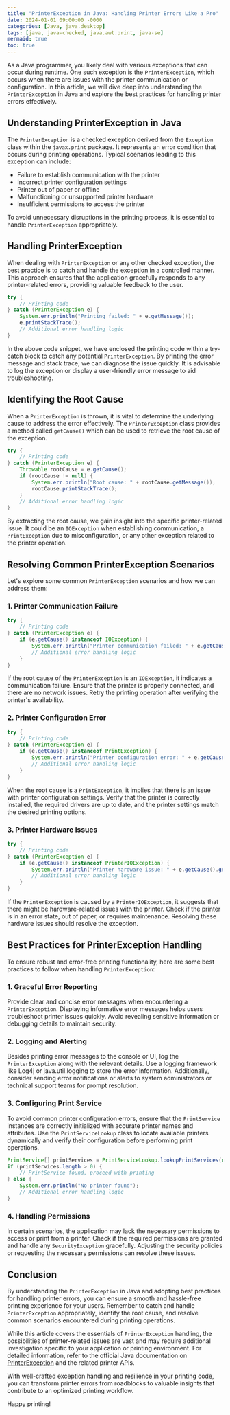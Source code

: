 ```yaml
---
title: "PrinterException in Java: Handling Printer Errors Like a Pro"
date: 2024-01-01 09:00:00 -0000
categories: [Java, java.desktop]
tags: [java, java-checked, java.awt.print, java-se]
mermaid: true
toc: true
---
```



As a Java programmer, you likely deal with various exceptions that can occur during runtime. One such exception is the `PrinterException`, which occurs when there are issues with the printer communication or configuration. In this article, we will dive deep into understanding the `PrinterException` in Java and explore the best practices for handling printer errors effectively.

## Understanding PrinterException in Java

The `PrinterException` is a checked exception derived from the `Exception` class within the `javax.print` package. It represents an error condition that occurs during printing operations. Typical scenarios leading to this exception can include:

- Failure to establish communication with the printer
- Incorrect printer configuration settings
- Printer out of paper or offline
- Malfunctioning or unsupported printer hardware
- Insufficient permissions to access the printer

To avoid unnecessary disruptions in the printing process, it is essential to handle `PrinterException` appropriately.

## Handling PrinterException

When dealing with `PrinterException` or any other checked exception, the best practice is to catch and handle the exception in a controlled manner. This approach ensures that the application gracefully responds to any printer-related errors, providing valuable feedback to the user.

```java
try {
    // Printing code
} catch (PrinterException e) {
    System.err.println("Printing failed: " + e.getMessage());
    e.printStackTrace();
    // Additional error handling logic
}
```

In the above code snippet, we have enclosed the printing code within a try-catch block to catch any potential `PrinterException`. By printing the error message and stack trace, we can diagnose the issue quickly. It is advisable to log the exception or display a user-friendly error message to aid troubleshooting.

## Identifying the Root Cause

When a `PrinterException` is thrown, it is vital to determine the underlying cause to address the error effectively. The `PrinterException` class provides a method called `getCause()` which can be used to retrieve the root cause of the exception.

```java
try {
    // Printing code
} catch (PrinterException e) {
    Throwable rootCause = e.getCause();
    if (rootCause != null) {
        System.err.println("Root cause: " + rootCause.getMessage());
        rootCause.printStackTrace();
    }
    // Additional error handling logic
}
```

By extracting the root cause, we gain insight into the specific printer-related issue. It could be an `IOException` when establishing communication, a `PrintException` due to misconfiguration, or any other exception related to the printer operation.

## Resolving Common PrinterException Scenarios

Let's explore some common `PrinterException` scenarios and how we can address them:

### 1. Printer Communication Failure

```java
try {
    // Printing code
} catch (PrinterException e) {
    if (e.getCause() instanceof IOException) {
        System.err.println("Printer communication failed: " + e.getCause().getMessage());
        // Additional error handling logic
    }
}
```

If the root cause of the `PrinterException` is an `IOException`, it indicates a communication failure. Ensure that the printer is properly connected, and there are no network issues. Retry the printing operation after verifying the printer's availability.

### 2. Printer Configuration Error

```java
try {
    // Printing code
} catch (PrinterException e) {
    if (e.getCause() instanceof PrintException) {
        System.err.println("Printer configuration error: " + e.getCause().getMessage());
        // Additional error handling logic
    }
}
```

When the root cause is a `PrintException`, it implies that there is an issue with printer configuration settings. Verify that the printer is correctly installed, the required drivers are up to date, and the printer settings match the desired printing options.

### 3. Printer Hardware Issues

```java
try {
    // Printing code
} catch (PrinterException e) {
    if (e.getCause() instanceof PrinterIOException) {
        System.err.println("Printer hardware issue: " + e.getCause().getMessage());
        // Additional error handling logic
    }
}
```

If the `PrinterException` is caused by a `PrinterIOException`, it suggests that there might be hardware-related issues with the printer. Check if the printer is in an error state, out of paper, or requires maintenance. Resolving these hardware issues should resolve the exception.

## Best Practices for PrinterException Handling

To ensure robust and error-free printing functionality, here are some best practices to follow when handling `PrinterException`:

### 1. Graceful Error Reporting

Provide clear and concise error messages when encountering a `PrinterException`. Displaying informative error messages helps users troubleshoot printer issues quickly. Avoid revealing sensitive information or debugging details to maintain security.

### 2. Logging and Alerting

Besides printing error messages to the console or UI, log the `PrinterException` along with the relevant details. Use a logging framework like Log4j or java.util.logging to store the error information. Additionally, consider sending error notifications or alerts to system administrators or technical support teams for prompt resolution.

### 3. Configuring Print Service

To avoid common printer configuration errors, ensure that the `PrintService` instances are correctly initialized with accurate printer names and attributes. Use the `PrintServiceLookup` class to locate available printers dynamically and verify their configuration before performing print operations.

```java
PrintService[] printServices = PrintServiceLookup.lookupPrintServices(null, null);
if (printServices.length > 0) {
    // PrintService found, proceed with printing
} else {
    System.err.println("No printer found");
    // Additional error handling logic
}
```

### 4. Handling Permissions

In certain scenarios, the application may lack the necessary permissions to access or print from a printer. Check if the required permissions are granted and handle any `SecurityException` gracefully. Adjusting the security policies or requesting the necessary permissions can resolve these issues.

## Conclusion

By understanding the `PrinterException` in Java and adopting best practices for handling printer errors, you can ensure a smooth and hassle-free printing experience for your users. Remember to catch and handle `PrinterException` appropriately, identify the root cause, and resolve common scenarios encountered during printing operations.

While this article covers the essentials of `PrinterException` handling, the possibilities of printer-related issues are vast and may require additional investigation specific to your application or printing environment. For detailed information, refer to the official Java documentation on [PrinterException](https://docs.oracle.com/javase/10/docs/api/javax/print/PrinterException.html) and the related printer APIs.

With well-crafted exception handling and resilience in your printing code, you can transform printer errors from roadblocks to valuable insights that contribute to an optimized printing workflow.

Happy printing!